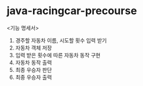 # java-racingcar-precourse

<기능 명세서>
1. 경주할 자동차 이름, 시도할 횟수 입력 받기
2. 자동차 객체 저장
3. 입력 받은 횟수에 따른 자동차 동작 구현
4. 자동차 동작 출력
5. 최종 우승자 판단
6. 최중 우승자 출력


